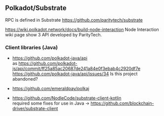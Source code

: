 

## Polkadot/Substrate

RPC is defined in Substrate
https://github.com/paritytech/substrate

https://wiki.polkadot.network/docs/build-node-interaction Node Interaction wiki page
show 3 API developed by ParityTech.


### Client libraries (Java)

- https://github.com/polkadot-java/api  
as https://github.com/polkadot-js/api/commit/ff25a85ac20687de241a84e0f3ebab4c2920df7e  
https://github.com/polkadot-java/api/issues/34 Is this project abandoned?

- https://github.com/emeraldpay/polkaj

- https://github.com/NodleCode/substrate-client-kotlin  
required some fixes for use in Java -> https://github.com/blockchain-driver/substrate-client

